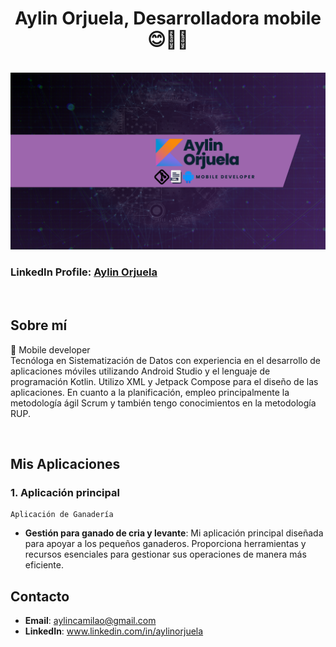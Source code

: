 <div align="center">
<h1 align="center">Aylin Orjuela, Desarrolladora mobile 😊📱🤳</h1>
<br>
</div>

<img src="https://raw.githubusercontent.com/AylinOrjuela/AylinOrjuela/main/Banner.png" alt="BannerProfile">
<br>

<h3>LinkedIn Profile: 
<a href="www.linkedin.com/in/aylinorjuela">Aylin Orjuela</a></h3>

<br>

## Sobre mí
📲 Mobile developer  
Tecnóloga en Sistematización de Datos con experiencia en el desarrollo de aplicaciones móviles utilizando Android Studio y el lenguaje de programación Kotlin. Utilizo XML y Jetpack Compose para el diseño de las aplicaciones. En cuanto a la planificación, empleo principalmente la metodología ágil Scrum y también tengo conocimientos en la metodología RUP.

<br>

## Mis Aplicaciones

### 1. Aplicación principal

    Aplicación de Ganadería

- **Gestión para ganado de cria y levante**: Mi aplicación principal diseñada para apoyar a los pequeños ganaderos. Proporciona herramientas y recursos esenciales para gestionar sus operaciones de manera más eficiente.


## Contacto

- **Email**: aylincamilao@gmail.com
- **LinkedIn**: www.linkedin.com/in/aylinorjuela

